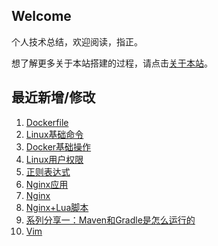 ## Welcome

个人技术总结，欢迎阅读，指正。

想了解更多关于本站搭建的过程，请点击[关于本站](_docs/AboutMe.md)。

## 最近新增/修改
1. [Dockerfile](运维/Docker/Dockerfile.md)
2. [Linux基础命令](运维/Linux/Linux基础命令.md)
3. [Docker基础操作](运维/Docker/Docker基础操作.md)
4. [Linux用户权限](运维/Linux/Linux用户权限.md)
5. [正则表达式](计算机基础/正则表达式.md)
6. [Nginx应用](Tool/Nginx/Nginx应用.md)
7. [Nginx](Tool/Nginx/Nginx.md)
8. [Nginx+Lua脚本](Tool/Nginx/Nginx+Lua脚本.md)
9. [系列分享一：Maven和Gradle是怎么运行的](其他/系列分享/系列分享一：Maven和Gradle是怎么运行的.md)
10. [Vim](运维/Linux/Vim.md)

